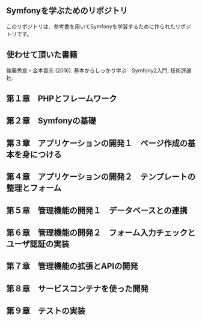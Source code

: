## Symfonyを学ぶためのリポジトリ

このリポジトリは、参考書を用いてSymfonyを学習するために作られたリポジトリです。

## 使わせて頂いた書籍
後藤秀宣・金本貴志 (2016). 基本からしっかり学ぶ　Symfony2入門, 技術評論社.

## 第１章　PHPとフレームワーク

## 第２章　Symfonyの基礎

## 第３章　アプリケーションの開発１　ページ作成の基本を身につける

## 第４章　アプリケーションの開発２　テンプレートの整理とフォーム

## 第５章　管理機能の開発１　データベースとの連携

## 第６章　管理機能の開発２　フォーム入力チェックとユーザ認証の実装

## 第７章　管理機能の拡張とAPIの開発

## 第８章　サービスコンテナを使った開発

## 第９章　テストの実装
